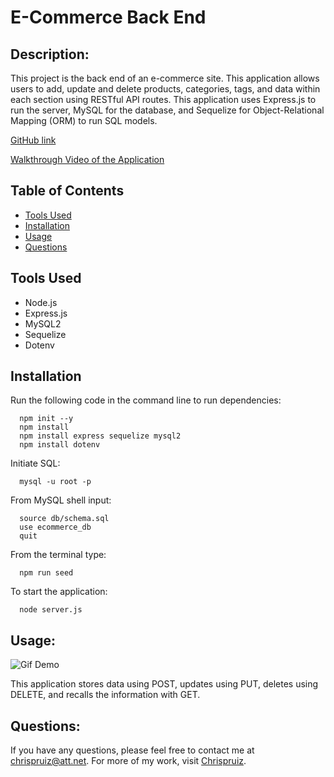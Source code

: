# E-Commerce Back End
  
  ## Description: 
  This project is the back end of an e-commerce site. This application allows users to add, update and delete products, categories, tags, and data within each section using RESTful API routes. This application uses Express.js to run the server, MySQL for the database, and Sequelize for Object-Relational Mapping (ORM) to run SQL models.

  [GitHub link](https://github.com/Chrispruiz/ORM-Challenge-E-commerce-Back-End.git)

  [Walkthrough Video of the Application](https://drive.google.com/file/d/1ixdcsgsZTmPNXrOXUUUzgpKCPZjnyF4y/view)
  ## Table of Contents
  * [Tools Used](#tools%20used) 
  * [Installation](#installation)
  * [Usage](#usage)
  * [Questions](#questions)
  ## Tools Used
  * Node.js
  * Express.js
  * MySQL2
  * Sequelize 
  * Dotenv
  

  ## Installation
  Run the following code in the command line to run dependencies:
      
      npm init --y
      npm install
      npm install express sequelize mysql2
      npm install dotenv

  Initiate SQL:

      mysql -u root -p
  From MySQL shell input:

      source db/schema.sql
      use ecommerce_db
      quit

  From the terminal type:

      npm run seed

  To start the application:

      node server.js

  ## Usage:
  ![Gif Demo](./video/Gif.gif)

  This application stores data using POST, updates using PUT, deletes using DELETE, and recalls the information with GET. 
  

  ## Questions:
  If you have any questions, please feel free to contact me at chrispruiz@att.net. For more of my work, visit [Chrispruiz](https://github.com/Chrispruiz).
